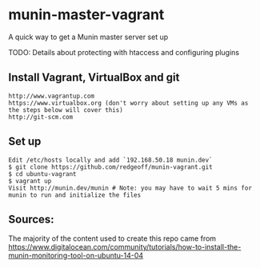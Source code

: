 # munin-master-vagrant

A quick way to get a Munin master server set up

TODO: Details about protecting with htaccess and configuring plugins


Install Vagrant, VirtualBox and git
---

    http://www.vagrantup.com
    https://www.virtualbox.org (don't worry about setting up any VMs as the steps below will cover this)
    http://git-scm.com


Set up
---

    Edit /etc/hosts locally and add `192.168.50.18 munin.dev`
    $ git clone https://github.com/redgeoff/munin-vagrant.git
    $ cd ubuntu-vagrant
    $ vagrant up
    Visit http://munin.dev/munin # Note: you may have to wait 5 mins for munin to run and initialize the files


Sources:
---

The majority of the content used to create this repo came from https://www.digitalocean.com/community/tutorials/how-to-install-the-munin-monitoring-tool-on-ubuntu-14-04
